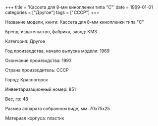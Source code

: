 +++
title = 'Кассета для 8-мм кинопленки типа "С"'
date = 1969-01-01
categories = ["Другое"]
tags = ["СССР"]
+++

Название модели, книги: Кассета для 8-мм кинопленки типа "С"

Бренд, издательство, фабрика, завод: КМЗ

Категория: Другое

Год производства, начало выпуска модели: 1969

Окончание производства: 1993

Страна производитель: СССР

Город: Красногорск

Инвентаризационный номер: 851

Вес, гр: 48

Размер аппарата  собранном виде, мм: 70х75х25

Материал корпуса: пластик

